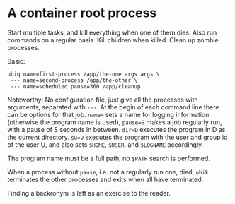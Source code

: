 A container root process
========================

Start multiple tasks, and kill everything when one of them dies.
Also run commands on a regular basis.
Kill children when killed.
Clean up zombie processes.

Basic:
```
ubiq name=first-process /app/the-one args args \
 --- name=second-process /app/the-other \
 --- name=scheduled pause=360 /app/cleanup

```
Noteworthy: No configuration file, just give all the processes with arguments,
separated with `---`. At the begin of each command line there can be options
for that job. `name=` sets a name for logging information (otherwise the program
name is used), `pause=S` makes a job regularly run, with a pause of S seconds
in between. `dir=D` executes the program in D as the current directory.
`su=U` executes the program with the user and group id of the user U, and also
sets `$HOME`, `$USER`, and `$LOGNAME` accordingly.

The program name must be a full path, no `$PATH` search is performed.

When a process without `pause`, i.e. not a regularly run one, died, `ubik`
terminates the other processes and exits when all have terminated.

Finding a backronym is left as an exercise to the reader.
